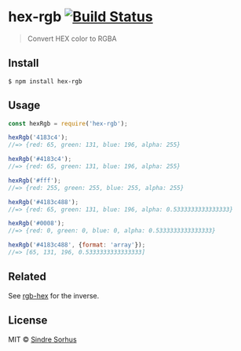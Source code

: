 # hex-rgb [![Build Status](https://travis-ci.org/sindresorhus/hex-rgb.svg?branch=master)](https://travis-ci.org/sindresorhus/hex-rgb)

> Convert HEX color to RGBA


## Install

```
$ npm install hex-rgb
```


## Usage

```js
const hexRgb = require('hex-rgb');

hexRgb('4183c4');
//=> {red: 65, green: 131, blue: 196, alpha: 255}

hexRgb('#4183c4');
//=> {red: 65, green: 131, blue: 196, alpha: 255}

hexRgb('#fff');
//=> {red: 255, green: 255, blue: 255, alpha: 255}

hexRgb('#4183c488');
//=> {red: 65, green: 131, blue: 196, alpha: 0.5333333333333333}

hexRgb('#0008');
//=> {red: 0, green: 0, blue: 0, alpha: 0.5333333333333333}

hexRgb('#4183c488', {format: 'array'});
//=> [65, 131, 196, 0.5333333333333333]
```


## Related

See [rgb-hex](https://github.com/sindresorhus/rgb-hex) for the inverse.


## License

MIT © [Sindre Sorhus](https://sindresorhus.com)
